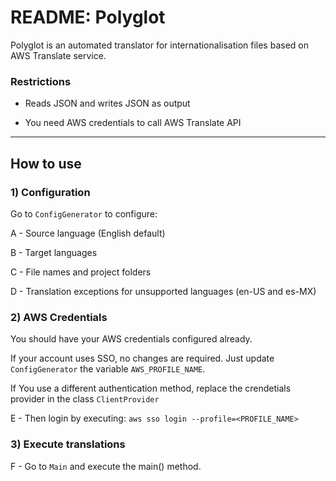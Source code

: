 # README: Polyglot

Polyglot is an automated translator for internationalisation files based on AWS Translate service.

### Restrictions

- Reads JSON and writes JSON as output

- You need AWS credentials to call AWS Translate API

---------

## How to use

### 1) Configuration

Go to `ConfigGenerator` to configure:

A - Source language (English default)

B - Target languages

C - File names and project folders

D - Translation exceptions for unsupported languages (en-US and es-MX)

### 2) AWS Credentials

You should have your AWS credentials configured already.

If your account uses SSO, no changes are required. Just update `ConfigGenerator` the variable `AWS_PROFILE_NAME`.

If You use a different authentication method, replace the crendetials provider in the class `ClientProvider`

E - Then login by executing: `aws sso login --profile=<PROFILE_NAME>`

### 3) Execute translations

F - Go to `Main` and execute the main() method.
